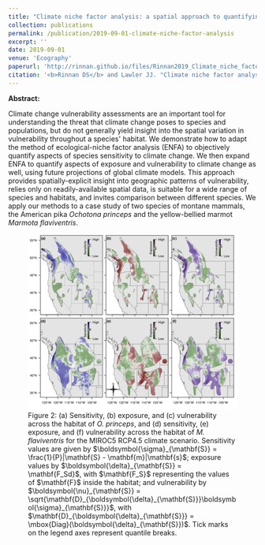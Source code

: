 ```yaml
---
title: "Climate niche factor analysis: a spatial approach to quantifying species vulnerability to climate change"
collection: publications
permalink: /publication/2019-09-01-climate-niche-factor-analysis
excerpt: ''
date: 2019-09-01
venue: 'Ecography'
paperurl: 'http://rinnan.github.io/files/Rinnan2019_Climate_niche_factor_analysis.pdf'
citation: '<b>Rinnan DS</b> and Lawler JJ. "Climate niche factor analysis: a spatial approach to quantifying species vulnerability to climate change." <i>Ecography</i>, 42(8) 1494-1503. https://doi.org/10.1111/ecog.03937'
---
```


<b>Abstract:</b>

Climate change vulnerability assessments are an important tool for understanding the threat that climate change poses to species and populations, but do not generally yield insight into the spatial variation in vulnerability throughout a species' habitat. We demonstrate how to adapt the method of ecological-niche factor analysis (ENFA) to objectively quantify aspects of species sensitivity to climate change. We then expand ENFA to quantify aspects of exposure and vulnerability to climate change as well, using future projections of global climate models. This approach provides spatially-explicit insight into geographic patterns of vulnerability, relies only on readily-available spatial data, is suitable for a wide range of species and habitats, and invites comparison between different species. We apply our methods to a case study of two species of montane mammals, the American pika <i>Ochotona princeps</i> and the yellow-bellied marmot <i>Marmota flaviventris</i>.

<figure>
  <img src="/images/cnfa.png" alt="Climate sensitivity, exposure, and vulnerability of <i>O. princeps</i> and <i>M. flaviventris</i>.">
  <figcaption>Figure 2: (a) Sensitivity, (b) exposure, and (c) vulnerability across the habitat of <i>O. princeps</i>, and (d) sensitivity, (e) exposure, and (f) vulnerability across the habitat of <i>M. flaviventris</i> for the MIROC5 RCP4.5 climate scenario. Sensitivity values are given by $\boldsymbol{\sigma}_{\mathbf{S}} = \frac{1}{P}|\mathbf{S} - \mathbf{m}|\mathbf{s}$; exposure values by $\boldsymbol{\delta}_{\mathbf{S}} = \mathbf{F_Sd}$, with $\mathbf{F_S}$ representing the values of $\mathbf{F}$ inside the habitat; and vulnerability by $\boldsymbol{\nu}_{\mathbf{S}} = \sqrt{\mathbf{D}_{\boldsymbol{\delta}_{\mathbf{S}}}\boldsymbol{\sigma}_{\mathbf{S}}}$, with $\mathbf{D}_{\boldsymbol{\delta}_{\mathbf{S}}} = \mbox{Diag}(\boldsymbol{\delta}_{\mathbf{S}})$. Tick marks on the legend axes represent quantile breaks.</figcaption>
</figure>